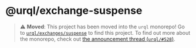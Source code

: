 # @urql/exchange-suspense

> ⚠️  **Moved**: This project has been moved into the `urql` monorepo!
> Go to [`urql/exchanges/suspense`](https://github.com/FormidableLabs/urql/tree/main/exchanges/suspense) to find this project.
> To find out more about the monorepo, check out [the announcement thread (`urql/#528`)](https://github.com/FormidableLabs/urql/issues/528).
